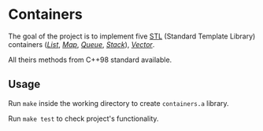 # Containers

The goal of the project is to implement five [STL](https://www.cplusplus.com/reference/stl/) (Standard Template Library) containers  ([_List_](https://www.cplusplus.com/reference/list/list/), [_Map_](https://www.cplusplus.com/reference/map/map/), [_Queue_](https://www.cplusplus.com/reference/queue/queue/), [_Stack_](https://www.cplusplus.com/reference/stack/stack/)), [_Vector_](https://www.cplusplus.com/reference/vector/vector/).

All theirs methods from C++98 standard available. 

## Usage

Run `make` inside the working directory to create `containers.a`
library.

Run `make test` to check project's functionality.
